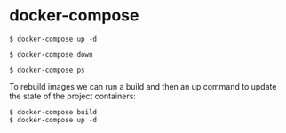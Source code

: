 # docker-compose

```
$ docker-compose up -d

$ docker-compose down

$ docker-compose ps
```

To rebuild images we can run a build and then an up command to update the state of the project containers:

```
$ docker-compose build
$ docker-compose up -d
```
